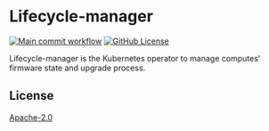 # Lifecycle-manager

[![Main commit workflow](https://github.com/ironcore-dev/lifecycle-manager/actions/workflows/pipeline.yaml/badge.svg?branch=main)](https://github.com/ironcore-dev/lifecycle-manager/actions/workflows/pipeline.yaml)
[![GitHub License](https://img.shields.io/static/v1?label=License&message=Apache-2.0&color=blue)](LICENSE)

Lifecycle-manager is the Kubernetes operator to manage computes' firmware state and upgrade process.

## License

[Apache-2.0](LICENSE)
